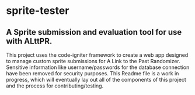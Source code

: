 # sprite-tester
## A Sprite submission and evaluation tool for use with ALttPR.

This project uses the code-igniter framework to create a web app designed to manage custom sprite submissions for A Link to the Past Randomizer.
Sensitive information like username/passwords for the database connection have been removed for security purposes. This Readme file is a work in progress, which will eventually lay out all of the components of this project and the process for contributing/testing.



